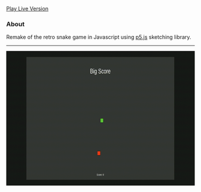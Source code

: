 [Play Live Version](https://nazmicancalik.github.io/Snake/)

### About
Remake of the retro snake game in Javascript using [p5.js](https://github.com/processing/p5.js) sketching library.

---
<img src="https://raw.githubusercontent.com/nazmicancalik/Snake/master/snake.gif" width="640" height="360" />
